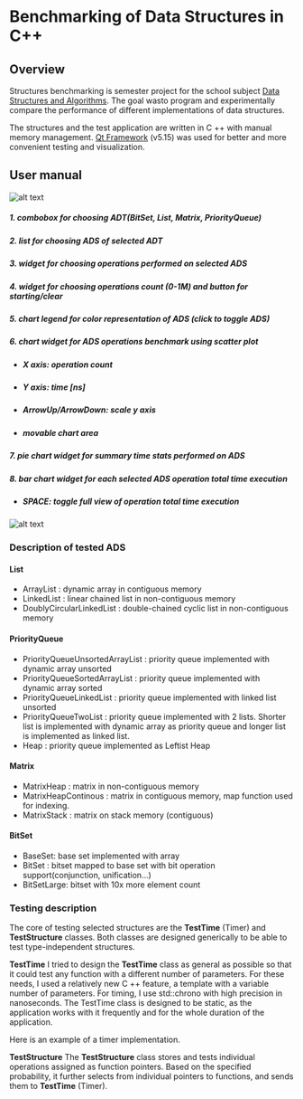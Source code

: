 # Benchmarking of Data Structures in C++

## Overview

Structures benchmarking is semester project for the school subject [Data Structures and Algorithms](https://vzdelavanie.uniza.sk/vzdelavanie/planinfo.php?kod=274661&lng=sk "Data Structures and Algorithms").
 The goal wasto program and experimentally compare the performance of different implementations of data structures.

The structures and the test application are written in C ++ with manual memory management.
[Qt Framework](http://www.qt.io "Qt Framework") (v5.15) was used for better and more convenient testing and visualization.
## User manual
![alt text](https://raw.githubusercontent.com/GabrielHalvonik/Udajovky_Semestralka_1/master/manual_res/manual_1.png "User manual")

##### 1. combobox for choosing ADT(BitSet, List, Matrix, PriorityQueue)
##### 2. list for choosing ADS of selected ADT
##### 3. widget for choosing operations performed on selected ADS
##### 4. widget for choosing operations count (0-1M) and button for starting/clear
##### 5. chart legend for color representation of ADS (click to toggle ADS)
##### 6. chart widget for ADS operations benchmark using scatter plot
* ##### X axis: operation count
* ##### Y axis: time [ns]
* ##### ArrowUp/ArrowDown: scale y axis
* ##### movable chart area
##### 7. pie chart widget for summary time stats performed on ADS
##### 8. bar chart widget for each selected ADS operation total time execution
* ##### SPACE: toggle full view of operation total time execution
![alt text](https://raw.githubusercontent.com/GabrielHalvonik/Udajovky_Semestralka_1/master/manual_res/manual_2.png "User manual2")

### Description of tested ADS
#### List
* ArrayList : dynamic array in contiguous memory
* LinkedList : linear chained list in non-contiguous memory
* DoublyCircularLinkedList : double-chained cyclic list in non-contiguous memory

#### PriorityQueue
* PriorityQueueUnsortedArrayList : priority queue implemented with dynamic array unsorted
* PriorityQueueSortedArrayList : priority queue implemented with dynamic array sorted
* PriorityQueueLinkedList : priority queue implemented with linked list unsorted
* PriorityQueueTwoList : priority queue implemented with 2 lists. Shorter list is implemented with dynamic array as priority queue and longer list is implemented as linked list.
* Heap : priority queue implemented as Leftist Heap

#### Matrix
* MatrixHeap : matrix in non-contiguous memory
* MatrixHeapContinous : matrix in contiguous memory, map function used for indexing.
* MatrixStack : matrix on stack memory (contiguous)

#### BitSet
* BaseSet: base set implemented with array
* BitSet : bitset mapped to base set with bit operation support(conjunction, unification...)
* BitSetLarge: bitset with 10x more element count

### Testing description

The core of testing selected structures are the **TestTime** (Timer) and **TestStructure** classes. Both classes are designed generically to be able to test type-independent structures.

**TestTime**
I tried to design the **TestTime** class as general as possible so that it could test any function with a different number of parameters.
For these needs, I used a relatively new C ++ feature, a template with a variable number of parameters.
For timing, I use std::chrono with high precision in nanoseconds.
The TestTime class is designed to be static, as the application works with it frequently and for the whole duration of the application.

Here is an example of a timer implementation.


**TestStructure**
The **TestStructure** class stores and tests individual operations assigned as function pointers.
Based on the specified probability, it further selects from individual pointers to functions, and sends them to **TestTime** (Timer).
